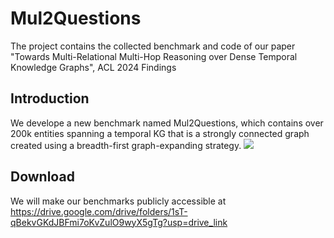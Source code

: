 

# Mul2Questions
The project contains the collected benchmark and code of our paper "Towards Multi-Relational Multi-Hop Reasoning over Dense Temporal Knowledge Graphs", ACL 2024 Findings

## Introduction
  We develope a new benchmark named Mul2Questions, which contains over 200k entities spanning a temporal KG that is a strongly connected graph created using a breadth-first graph-expanding strategy.
  <img src="https://github.com/ZiheLiu-nlp/MulRQuestions/blob/main/overview.png" />

## Download
  We will make our benchmarks publicly accessible at https://drive.google.com/drive/folders/1sT-qBekvGKdJBFmi7oKvZulO9wyX5gTg?usp=drive_link
  
